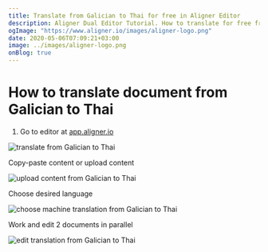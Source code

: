 ```yaml
---
title: Translate from Galician to Thai for free in Aligner Editor
description: Aligner Dual Editor Tutorial. How to translate for free from Galician to Thai. Aligner is multilingual document management platform. 
ogImage: "https://www.aligner.io/images/aligner-logo.png"
date: 2020-05-06T07:09:21+03:00
image: ../images/aligner-logo.png
onBlog: true
---
```


# How to translate document from Galician to Thai

1. Go to editor at [app.aligner.io](https://app.aligner.io "Aligner App web page")

![translate from Galician to Thai](../aligner-blank-editor.png "translate from Galician to Thai")

Copy-paste content or upload content

![upload content from Galician to Thai](../aligner-uploaded-document.png "upload content from Galician to Thai")

Choose desired language

![choose machine translation from Galician to Thai](../aligner-language-dropdown.png "choose machine translation from Galician to Thai")

Work and edit 2 documents in parallel

![edit translation from Galician to Thai](../aligner-double-sitded-editor.png "edit translation from Galician to Thai")

